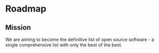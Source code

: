 
# Roadmap

## Mission
We are aiming to become the definitive list of open source software - a single comprehensive list with only the best of the best. 
